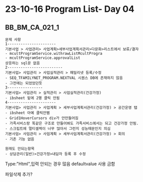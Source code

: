 # 23-10-16 Program List- Day 04

## BB_BM_CA_021_1



```완료리스트
문제 사항
1----------------------
기본사업 > 사업관리> 사업계획>세부사업계획서관리>다문화>리스트에서 보류/결쟈
- mcultProgramService.withrawListMcultProgra
- mcultProgramService.approvalList
상응하는 sql문 없음
2-------------------------
기본사업> 사업관리 > 사업실적관리 > 패밀리넷 등록/수정
- SEQ_TFAMILYNET_PROGRAM.NEXTVAL 시퀀스 DB에 존재하지 않음
- 그전에는 되었었던듯
3----------------
기본사업> 사업관리 > 실적관리 > 사업실적관리(건강가정)
- ibsheet 밑에 2행 클릭 안됨
4----------------------
기본사업> 사업관리 > 사업계획 > 세부사업계획서관리(건강가정) > 공간운영 탭
- ibsheet 아예 클릭안됌
- Grid1HoverCursors div가 안만들어짐
- 가족서비스랑 똑같은 구조로 만들어봐도 가족서비스에서는 되고 건강가정 안됨.
- 스크립트에 멀티셀렉이 너무 많아서 그런지 성능때문인지 의심
기본사업> 사업관리 > 사업계획 > 세부사업계획서관리(건강가정) > 회의
- 기존 기능 없음
```

```
원래도 안되는항목
- 상담관리(일반)>건강가정>내담자 등록 후 수정 

```

Type:"Html",입력 안되는 경우 많음 defaultvalue 사용 금함

파일삭제 추가?

